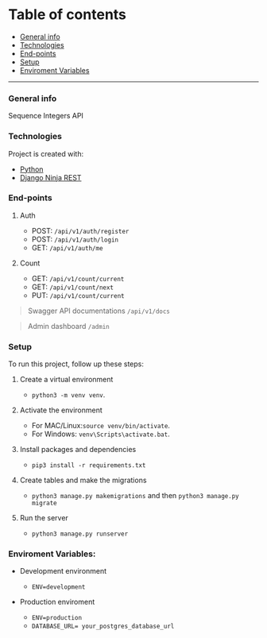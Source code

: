 # Table of contents
* [General info](#general-info)
* [Technologies](#technologies)
* [End-points](#end-points)
* [Setup](#setup)
* [Enviroment Variables](#enviroment-variables)
---

### General info
Sequence Integers API	

### Technologies
Project is created with:
* [Python](https://www.python.org/downloads/release/python-396)
* [Django Ninja REST](https://django-ninja.rest-framework.com/)
	
### End-points
1. Auth
   - POST: `/api/v1/auth/register` 
   - POST: `/api/v1/auth/login`
   - GET: `/api/v1/auth/me`

2. Count
   - GET: `/api/v1/count/current`
   - GET: `/api/v1/count/next`
   - PUT: `/api/v1/count/current`

> Swagger API documentations `/api/v1/docs`

> Admin dashboard `/admin`
### Setup
To run this project, follow up these steps:

1. Create a virtual environment
   - `python3 -m venv venv`.

2. Activate the environment
   - For MAC/Linux:`source venv/bin/activate`.
   - For Windows: `venv\Scripts\activate.bat`.

3. Install packages and dependencies
   - `pip3 install -r requirements.txt`

4. Create tables and make the migrations
   - `python3 manage.py makemigrations` and then `python3 manage.py migrate`

5. Run the server
   - `python3 manage.py runserver`


### Enviroment Variables:
- Development environment
   - ```ENV=development```

- Production enviroment
   - `ENV=production`
   - `DATABASE_URL= your_postgres_database_url`
